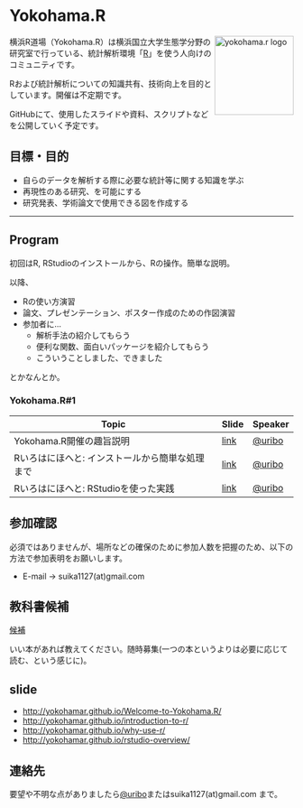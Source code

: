 Yokohama.R
=====

<img src="https://raw.github.com/YokohamaR/yokohama.r/master/images/yokohamarIcon.png" alt="yokohama.r logo" width="140px"  align="right">

横浜R道場（Yokohama.R）は横浜国立大学生態学分野の研究室で行っている、統計解析環境「[R](http://cran.r-project.org/)」を使う人向けのコミュニティです。

Rおよび統計解析についての知識共有、技術向上を目的としています。開催は不定期です。

GitHubにて、使用したスライドや資料、スクリプトなどを公開していく予定です。

## 目標・目的	

* 自らのデータを解析する際に必要な統計等に関する知識を学ぶ
* 再現性のある研究、を可能にする
* 研究発表、学術論文で使用できる図を作成する

* * *
## Program

初回はR, RStudioのインストールから、Rの操作。簡単な説明。

以降、

* Rの使い方演習
* 論文、プレゼンテーション、ポスター作成のための作図演習
* 参加者に...
    * 解析手法の紹介してもらう
    * 便利な関数、面白いパッケージを紹介してもらう
    * こういうことしました、できました

とかなんとか。

### Yokohama.R#1

| Topic | Slide | Speaker |
|-------|-------|---------|
| Yokohama.R開催の趣旨説明 | [link](http://yokohamar.github.io/Welcome-to-Yokohama.R/) | [@uribo](https://github.com/uribo) |
| Rいろはにほへと: インストールから簡単な処理まで | [link](http://yokohamar.github.io/introduction-to-r/index.html) | [@uribo](https://github.com/uribo) |
| Rいろはにほへと: RStudioを使った実践 | [link](http://yokohamar.github.io/introduction-to-r/index2.html) | [@uribo](https://github.com/uribo) |

## 参加確認

必須ではありませんが、場所などの確保のために参加人数を把握のため、以下の方法で参加表明をお願いします。

* E-mail -> suika1127(at)gmail.com

## 教科書候補

[候補](https://github.com/YokohamaR/yokohama.r/wiki/bookshelf)

いい本があれば教えてください。随時募集(一つの本というよりは必要に応じて読む、という感じに)。

## slide

* http://yokohamar.github.io/Welcome-to-Yokohama.R/
* http://yokohamar.github.io/introduction-to-r/
* http://yokohamar.github.io/why-use-r/
* http://yokohamar.github.io/rstudio-overview/

## 連絡先

要望や不明な点がありましたら[@uribo](https://github.com/uribo)またはsuika1127(at)gmail.com まで。
